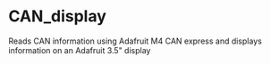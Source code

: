 # CAN_display
Reads CAN information using Adafruit M4 CAN express and displays information on an Adafruit 3.5" display
